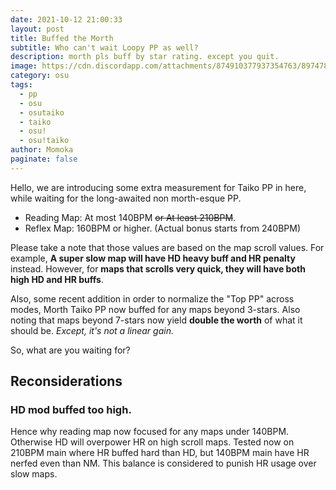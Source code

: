 ```yaml
---
date: 2021-10-12 21:00:33
layout: post
title: Buffed the Morth
subtitle: Who can't wait Loopy PP as well?
description: morth pls buff by star rating. except you quit.
image: https://cdn.discordapp.com/attachments/874910377937354763/897478740517458000/unknown.png
category: osu
tags:
  - pp
  - osu
  - osutaiko
  - taiko
  - osu!
  - osu!taiko
author: Momoka
paginate: false
---
```

Hello, we are introducing some extra measurement for Taiko PP in here, while waiting for the long-awaited non morth-esque PP.

* Reading Map: At most 140BPM ~~or At least 210BPM~~.
* Reflex Map: 160BPM or higher. (Actual bonus starts from 240BPM)

Please take a note that those values are based on the map scroll values. For example, **__A super slow map__ will have HD heavy buff and HR penalty** instead. However, for **__maps that scrolls very quick__, they will have both high HD and HR buffs**.

Also, some recent addition in order to normalize the "Top PP" across modes, Morth Taiko PP now buffed for any maps beyond 3-stars. Also noting that maps beyond 7-stars now yield **double the worth** of what it should be. *Except, it's not a linear gain.*

So, what are you waiting for?

## Reconsiderations

### HD mod buffed too high.

Hence why reading map now focused for any maps under 140BPM. Otherwise HD will overpower HR on high scroll maps. Tested now on 210BPM main where HR buffed hard than HD, but 140BPM main have HR nerfed even than NM. This balance is considered to punish HR usage over slow maps.